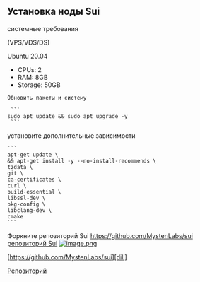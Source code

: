 ## Установка ноды Sui

   системные требования
 
  (VPS/VDS/DS) 
  
   Ubuntu 20.04
   
   - CPUs: 2
   - RAM: 8GB
   - Storage: 50GB
  
    Обновить пакеты и систему

     ```
    sudo apt update && sudo apt upgrade -y
     ```

   установите дополнительные зависимости

    ```
    apt-get update \
    && apt-get install -y --no-install-recommends \
    tzdata \
    git \
    ca-certificates \
    curl \
    build-essential \
    libssl-dev \
    pkg-config \
    libclang-dev \
    cmake 
    ```
     
  Форкните репозиторий Sui https://github.com/MystenLabs/sui [репозиторий Sui](#https://github.com/MystenLabs/sui)
  [![image.png](https://i.postimg.cc/gkMwLbjP/image.png)](https://postimg.cc/crn1PjfD)
  
  [https://github.com/MystenLabs/sui][dill]

[Репозиторий](https://github.com/MystenLabs/sui)
   


    
   

